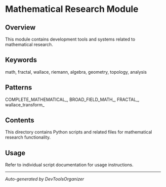 # Mathematical Research Module

## Overview
This module contains development tools and systems related to mathematical research.

## Keywords
math, fractal, wallace, riemann, algebra, geometry, topology, analysis

## Patterns
COMPLETE_MATHEMATICAL_, BROAD_FIELD_MATH_, FRACTAL_, wallace_transform_

## Contents
This directory contains Python scripts and related files for mathematical research functionality.

## Usage
Refer to individual script documentation for usage instructions.

---
*Auto-generated by DevToolsOrganizer*

